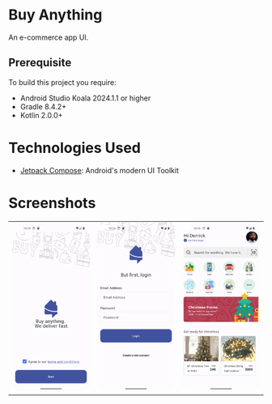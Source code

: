 # Buy Anything

An e-commerce app UI.

## Prerequisite

To build this project you require:

- Android Studio Koala 2024.1.1 or higher
- Gradle 8.4.2+
- Kotlin 2.0.0+


# Technologies Used

- [Jetpack Compose](https://developer.android.com/develop/ui/compose): Android's modern UI Toolkit


# Screenshots

<table>
  <tr>
    <td>
      <img src="screenshots/Screenshot_20240703_225353.png"  width="250" alt="screenshot2">
    </td>
    <td>
      <img src="screenshots/Screenshot_20240703_225422.png"  width="250" alt="screenshot2">
    </td>
    <td>
      <img src="screenshots/Screenshot_20240703_225826.png"  width="250" alt="screenshot3">
    </td>
  </tr>
</table>